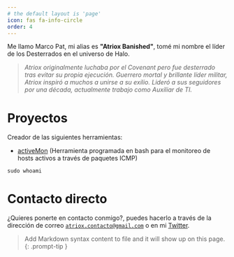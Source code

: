 ```yaml
---
# the default layout is 'page'
icon: fas fa-info-circle
order: 4
---
```

Me llamo Marco Pat, mi alias es **"Atriox Banished"**, tomé mi nombre el líder de los Desterrados en el universo de Halo.
> *Atriox originalmente luchaba por el Covenant pero fue desterrado tras evitar su propia ejecución. Guerrero mortal y brillante líder militar, Atriox inspiró a muchos a unirse a su exilio. Lideró a sus seguidores por una década, actualmente trabajo como Auxiliar de TI.*

# Proyectos
Creador de las siguientes herramientas:
- [activeMon](https://github.com/atriox2510/activeMon) (Herramienta programada en bash para el monitoreo de hosts activos a través de paquetes ICMP)
~~~
sudo whoami
~~~

# Contacto directo
¿Quieres ponerte en contacto conmigo?, puedes hacerlo a través de la dirección de correo [`atriox.contacto@gmail.com`](mailto:atriox.contacto@gmail.com) o en mi [Twitter](https://twitter.com/atriox2510).

> Add Markdown syntax content to file  and it will show up on this page.
{: .prompt-tip }
